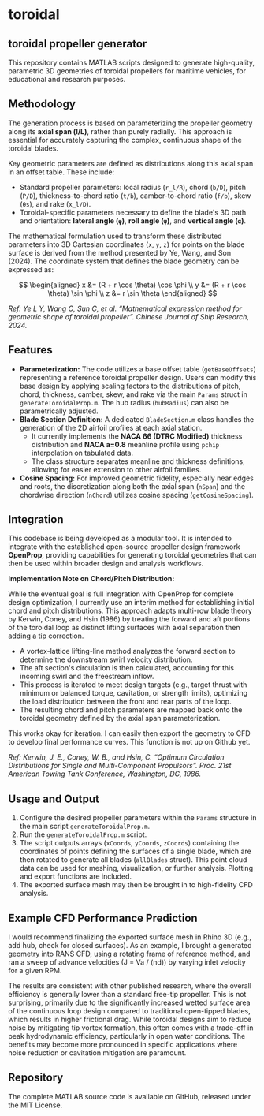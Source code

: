 # toroidal
## toroidal propeller generator

This repository contains MATLAB scripts designed to generate high-quality, parametric 3D geometries of toroidal propellers for maritime vehicles, for educational and research purposes.

## Methodology

The generation process is based on parameterizing the propeller geometry along its **axial span (l/L)**, rather than purely radially. This approach is essential for accurately capturing the complex, continuous shape of the toroidal blades.

Key geometric parameters are defined as distributions along this axial span in an offset table. These include:

*   Standard propeller parameters: local radius (`r_l/R`), chord (`b/D`), pitch (`P/D`), thickness-to-chord ratio (`t/b`), camber-to-chord ratio (`f/b`), skew (`θs`), and rake (`x_l/D`).
*   Toroidal-specific parameters necessary to define the blade's 3D path and orientation: **lateral angle (`φ`)**, **roll angle (`ψ`)**, and **vertical angle (`α`)**.

The mathematical formulation used to transform these distributed parameters into 3D Cartesian coordinates (`x`, `y`, `z`) for points on the blade surface is derived from the method presented by Ye, Wang, and Son (2024). The coordinate system that defines the blade geometry can be expressed as:

$$
\begin{aligned}
x &= (R + r \cos \theta) \cos \phi \\
y &= (R + r \cos \theta) \sin \phi \\
z &= r \sin \theta
\end{aligned}
$$

*Ref: Ye L Y, Wang C, Sun C, et al. “Mathematical expression method for geometric shape of toroidal propeller”. *Chinese Journal of Ship Research*, 2024.*

## Features

*   **Parameterization:** The code utilizes a base offset table (`getBaseOffsets`) representing a reference toroidal propeller design. Users can modify this base design by applying scaling factors to the distributions of pitch, chord, thickness, camber, skew, and rake via the main `Params` struct in `generateToroidalProp.m`. The hub radius (`hubRadius`) can also be parametrically adjusted.
*   **Blade Section Definition:** A dedicated `BladeSection.m` class handles the generation of the 2D airfoil profiles at each axial station.
    *   It currently implements the **NACA 66 (DTRC Modified)** thickness distribution and **NACA a=0.8** meanline profile using `pchip` interpolation on tabulated data.
    *   The class structure separates meanline and thickness definitions, allowing for easier extension to other airfoil families.
*   **Cosine Spacing:** For improved geometric fidelity, especially near edges and roots, the discretization along both the axial span (`nSpan`) and the chordwise direction (`nChord`) utilizes cosine spacing (`getCosineSpacing`).

## Integration

This codebase is being developed as a modular tool. It is intended to integrate with the established open-source propeller design framework **OpenProp**, providing capabilities for generating toroidal geometries that can then be used within broader design and analysis workflows.

**Implementation Note on Chord/Pitch Distribution:**

While the eventual goal is full integration with OpenProp for complete design optimization, I currently use an interim method for establishing initial chord and pitch distributions. This approach adapts multi-row blade theory by Kerwin, Coney, and Hsin (1986) by treating the forward and aft portions of the toroidal loop as distinct lifting surfaces with axial separation then adding a tip correction.

*   A vortex-lattice lifting-line method analyzes the forward section to determine the downstream swirl velocity distribution.
*   The aft section's circulation is then calculated, accounting for this incoming swirl and the freestream inflow.
*   This process is iterated to meet design targets (e.g., target thrust with minimum or balanced torque, cavitation, or strength limits), optimizing the load distribution between the front and rear parts of the loop.
*   The resulting chord and pitch parameters are mapped back onto the toroidal geometry defined by the axial span parameterization.

This works okay for iteration. I can easily then export the geometry to CFD to develop final performance curves. This function is not up on Github yet.

*Ref: Kerwin, J. E., Coney, W. B., and Hsin, C. “Optimum Circulation Distributions for Single and Multi-Component Propulsors”. Proc. 21st American Towing Tank Conference, Washington, DC, 1986.*

## Usage and Output

1.  Configure the desired propeller parameters within the `Params` structure in the main script `generateToroidalProp.m`.
2.  Run the `generateToroidalProp.m` script.
3.  The script outputs arrays (`xCoords`, `yCoords`, `zCoords`) containing the coordinates of points defining the surfaces of a single blade, which are then rotated to generate all blades (`allBlades` struct). This point cloud data can be used for meshing, visualization, or further analysis. Plotting and export functions are included.
4.  The exported surface mesh may then be brought in to high-fidelity CFD analysis.

## Example CFD Performance Prediction

I would recommend finalizing the exported surface mesh in Rhino 3D (e.g., add hub, check for closed surfaces). As an example, I brought a generated geometry into RANS CFD, using a rotating frame of reference method, and ran a sweep of advance velocities (J = Va / (nd)) by varying inlet velocity for a given RPM.

The results are consistent with other published research, where the overall efficiency is generally lower than a standard free-tip propeller. This is not surprising, primarily due to the significantly increased wetted surface area of the continuous loop design compared to traditional open-tipped blades, which results in higher frictional drag. While toroidal designs aim to reduce noise by mitigating tip vortex formation, this often comes with a trade-off in peak hydrodynamic efficiency, particularly in open water conditions. The benefits may become more pronounced in specific applications where noise reduction or cavitation mitigation are paramount.

## Repository

The complete MATLAB source code is available on GitHub, released under the MIT License.
